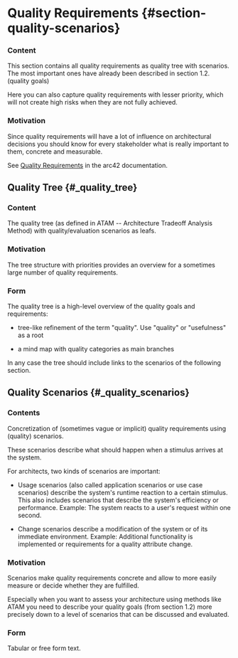 # Quality Requirements {#section-quality-scenarios}

### Content

This section contains all quality requirements as quality tree with
scenarios. The most important ones have already been described in
section 1.2. (quality goals)

Here you can also capture quality requirements with lesser priority,
which will not create high risks when they are not fully achieved.

### Motivation

Since quality requirements will have a lot of influence on architectural
decisions you should know for every stakeholder what is really important
to them, concrete and measurable.

See [Quality Requirements](https://docs.arc42.org/section-10/) in the
arc42 documentation.

## Quality Tree {#\_quality_tree}

### Content

The quality tree (as defined in ATAM -- Architecture Tradeoff Analysis
Method) with quality/evaluation scenarios as leafs.

### Motivation

The tree structure with priorities provides an overview for a sometimes
large number of quality requirements.

### Form

The quality tree is a high-level overview of the quality goals and
requirements:

- tree-like refinement of the term \"quality\". Use \"quality\" or
  \"usefulness\" as a root

- a mind map with quality categories as main branches

In any case the tree should include links to the scenarios of the
following section.

## Quality Scenarios {#\_quality_scenarios}

### Contents

Concretization of (sometimes vague or implicit) quality requirements
using (quality) scenarios.

These scenarios describe what should happen when a stimulus arrives at
the system.

For architects, two kinds of scenarios are important:

- Usage scenarios (also called application scenarios or use case
  scenarios) describe the system's runtime reaction to a certain
  stimulus. This also includes scenarios that describe the system's
  efficiency or performance. Example: The system reacts to a user's
  request within one second.

- Change scenarios describe a modification of the system or of its
  immediate environment. Example: Additional functionality is
  implemented or requirements for a quality attribute change.

### Motivation

Scenarios make quality requirements concrete and allow to more easily
measure or decide whether they are fulfilled.

Especially when you want to assess your architecture using methods like
ATAM you need to describe your quality goals (from section 1.2) more
precisely down to a level of scenarios that can be discussed and
evaluated.

### Form

Tabular or free form text.
